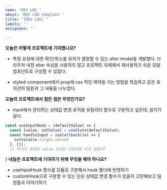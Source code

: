 ```yaml
---
name: 'DEV LOG '
about: 'DEV LOG template '
title: "[DEV LOG] "
labels: ''
assignees: ''

---
```


**오늘은 어떻게 프로젝트에 기여했나요?**

* 특정 요청에 대한 확인/취소를 유저가 결정할 수 있는 alter modal을 개발했다. 브라우저 내장 alter 속성을 사용하지 않고 프로젝트 자체에서 재사용하기 쉬운 모달 컴포넌트로 구성할 수 있었다.

* styled-component에서 prop에 css 적인 제약을 거는 방법을 학습하고 같은 포지션의 팀원과 그 내용을 나누었다.

**오늘의 프로젝트에서 힘든 점은 무엇인가요?**

* input에서 관리하는 상태값 변경 로직을 유틸리티 함수로 구분하고 싶은데, 쉽지가 않다.
```jsx
const useInputHook = (defaultValue) => {
  const [value, setValue] = useState(defaultValue);
  const handleInput = useCallback((e) => {
    setValue(e.target.value)
  }, []);
  // 여기서 변경된 value 상태만 리턴하면 되지 않을까?
```

}
**내일은 프로젝트에 기여하기 위해 무엇을 해야 하나요?**

 * useInputHook 함수를 모듈로 구분해서 hook 폴더에 반영하기
 * customHook으로 구분할 수 있는 단순 상태값 변경 함수가 있을지 고민해보고 팀원들과 이야기하기
